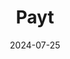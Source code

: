 ---  
layout: startup_page  
title: "Payt"  
id: "paytsoftware.com"  
permalink: "/paytpaytsoftware.com07252024/"  
website: "https://www.paytsoftware.com/"  
funding_round: "Growth Round"  
funding_amount: "€55M"  
investors: "Partech"  
about: "Payt's software automates the accounts receivable process, improving collection time, reducing bad debt, and enhancing the debtor experience with transparency and efficient communication. The company is expanding its offering with new payment options and AI capabilities to further automate customer communication and payment predictions. This growth is fueled by a strategic partnership with Partech to accelerate its European expansion."  
markets: "Fintech, SaaS, Debt Collections, Software"  
hq: "Groningen, Groningen, The Netherlands"  
founded_year: "2012"  
linkedin: "https://www.linkedin.com/company/payt-software"  
twitter: "https://twitter.com/PaytNL"  
instagram: ""  
facebook: "https://www.facebook.com/pg/PaytNL"  
crunchbase: "https://www.crunchbase.com/organization/payt"  
pitchbook: "https://pitchbook.com/profiles/company/234928-90"  

date_display: "25-Jul-2024"  
date: "2024-07-25"

# SEO Optimization  
meta_title: "Payt - Growth Round Funding (€55M)"  
meta_description: "Payt, Payt's software automates the accounts receivable process, improving collection time, reducing bad debt, and enhancing the debtor experience with tran..."  
meta_keywords: "Payt, Fintech, SaaS, Debt Collections, Software, Growth Round funding"  
canonical_url: "https://startup.projectstartups.com/paytpaytsoftware.com07252024/"  
---